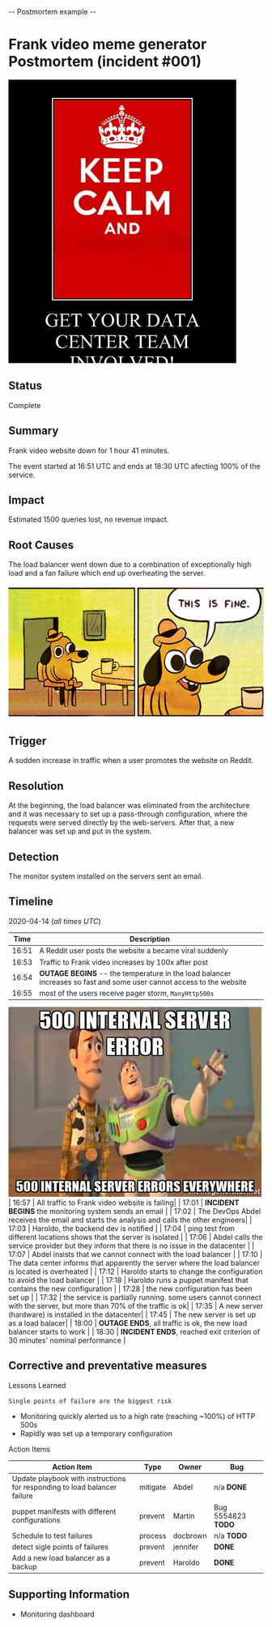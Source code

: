 -- Postmortem example --
# Frank video meme generator Postmortem (incident #001)

![alt text](https://github.com/swoji/alx-system_engineering-devops/blob/master/0x19-postmortem/postmortem.jpg)

## Status

Complete

## Summary

Frank video website down for 1 hour 41 minutes.

The event started at 16:51 UTC and ends at 18:30 UTC afecting 100% of the service.

## Impact

Estimated 1500 queries lost, no revenue impact.

## Root Causes

The load balancer went down due to a combination of exceptionally high load and a fan failure which end up overheating the server.

![alt text](https://github.com/swoji/alx-system_engineering-devops/blob/master/0x19-postmortem/meme-it-is-fine.jpg)

## Trigger

A sudden increase in traffic when a user promotes the website on Reddit.

## Resolution

At the beginning, the load balancer was eliminated from the architecture and it was necessary to set up a pass-through configuration, where the requests were served directly by the web-servers. After that, a new balancer was set up and put in the system.

## Detection

The monitor system installed on the servers sent an email.


## Timeline

2020-04-14 (*all times UTC*)

| Time  | Description |
| ----- | ----------- |
| 16:51 | A Reddit user posts the website a became viral suddenly |
| 16:53 | Traffic to Frank video increases by 100x after post |
| 16:54 | **OUTAGE BEGINS** -- the temperature in the load balancer increases so fast and some user cannot access to the website|
| 16:55 | most of the users receive pager storm, `ManyHttp500s`  |
![alt text](https://github.com/swoji/alx-system_engineering-devops/blob/master/0x19-postmortem/500error.jpg)
| 16:57 | All traffic to Frank video website is failing|
| 17:01 | **INCIDENT BEGINS** the monitoring system sends an email |
| 17:02 | The DevOps Abdel receives the email and starts the analysis and calls the other engineers|
| 17:03 | Haroldo, the backend dev is notified |
| 17:04 | ping test from different locations shows that the server is isolated |
| 17:06 | Abdel calls the service provider but they inform that there is no issue in the datacenter  |
| 17:07 | Abdel insists that we cannot connect with the load balancer |
| 17:10 | The data center informs that apparently the server where the load balancer is located is overheated |
| 17:12 | Haroldo starts to change the configuration to avoid the load balancer  |
| 17:18 | Haroldo runs a puppet manifest that contains the new configuration |
| 17:28 | the new configuration has been set up |
| 17:32 | the service is partially running. some users cannot connect with the server, but more than 70% of the traffic is ok|
| 17:35 | A new server (hardware) is installed in the datacenter|
| 17:45 | The new server is set up as a load balacer|
| 18:00 | **OUTAGE ENDS**, all traffic is ok, the new load balancer starts to work |
| 18:30 | **INCIDENT ENDS**, reached exit criterion of 30 minutes' nominal performance |

## Corrective and preventative measures
Lessons Learned

 	Single points of failure are the biggest risk

* Monitoring quickly alerted us to a high rate (reaching ~100%) of HTTP 500s
* Rapidly was set up a temporary configuration

Action Items

| Action Item | Type | Owner | Bug |
| ----------- | ---- | ----- | --- |
| Update playbook with instructions for responding to load balancer failure | mitigate | Abdel | n/a **DONE** |
| puppet manifests with different configurations | prevent | Martin | Bug 5554823 **TODO** |
| Schedule to test failures | process | docbrown | n/a **TODO** |
| detect sigle points of failures | prevent | jennifer | **DONE** |
| Add a new load balancer as a backup | prevent | Haroldo | **DONE** |

## Supporting Information

* Monitoring dashboard
